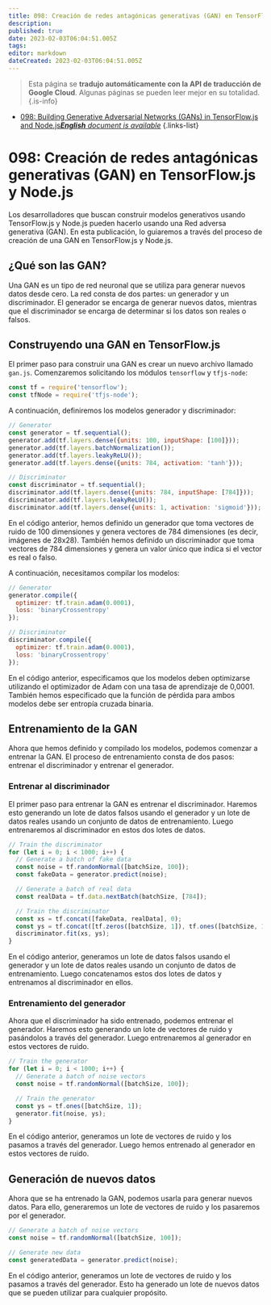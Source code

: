 ```yaml
---
title: 098: Creación de redes antagónicas generativas (GAN) en TensorFlow.js y Node.js
description: 
published: true
date: 2023-02-03T06:04:51.005Z
tags: 
editor: markdown
dateCreated: 2023-02-03T06:04:51.005Z
---
```


> Esta página se **tradujo automáticamente con la API de traducción de Google Cloud**.
Algunas páginas se pueden leer mejor en su totalidad.{.is-info}



- [098: Building Generative Adversarial Networks (GANs) in TensorFlow.js and Node.js***English** document is available*](/en/Knowledge-base/TensorFlow-js/Learning/098-building-generative-adversarial-networks-gans-in-tensorflow-js-and-node-js)
{.links-list}


# 098: Creación de redes antagónicas generativas (GAN) en TensorFlow.js y Node.js

Los desarrolladores que buscan construir modelos generativos usando TensorFlow.js y Node.js pueden hacerlo usando una Red adversa generativa (GAN). En esta publicación, lo guiaremos a través del proceso de creación de una GAN en TensorFlow.js y Node.js.

## ¿Qué son las GAN?

Una GAN es un tipo de red neuronal que se utiliza para generar nuevos datos desde cero. La red consta de dos partes: un generador y un discriminador. El generador se encarga de generar nuevos datos, mientras que el discriminador se encarga de determinar si los datos son reales o falsos.

## Construyendo una GAN en TensorFlow.js

El primer paso para construir una GAN es crear un nuevo archivo llamado `gan.js`. Comenzaremos solicitando los módulos `tensorflow` y `tfjs-node`:

```javascript
const tf = require('tensorflow');
const tfNode = require('tfjs-node');
```

A continuación, definiremos los modelos generador y discriminador:

```javascript
// Generator
const generator = tf.sequential();
generator.add(tf.layers.dense({units: 100, inputShape: [100]}));
generator.add(tf.layers.batchNormalization());
generator.add(tf.layers.leakyReLU());
generator.add(tf.layers.dense({units: 784, activation: 'tanh'}));

// Discriminator
const discriminator = tf.sequential();
discriminator.add(tf.layers.dense({units: 784, inputShape: [784]}));
discriminator.add(tf.layers.leakyReLU());
discriminator.add(tf.layers.dense({units: 1, activation: 'sigmoid'}));
```

En el código anterior, hemos definido un generador que toma vectores de ruido de 100 dimensiones y genera vectores de 784 dimensiones (es decir, imágenes de 28x28). También hemos definido un discriminador que toma vectores de 784 dimensiones y genera un valor único que indica si el vector es real o falso.

A continuación, necesitamos compilar los modelos:

```javascript
// Generator
generator.compile({
  optimizer: tf.train.adam(0.0001),
  loss: 'binaryCrossentropy'
});

// Discriminator
discriminator.compile({
  optimizer: tf.train.adam(0.0001),
  loss: 'binaryCrossentropy'
});
```

En el código anterior, especificamos que los modelos deben optimizarse utilizando el optimizador de Adam con una tasa de aprendizaje de 0,0001. También hemos especificado que la función de pérdida para ambos modelos debe ser entropía cruzada binaria.

## Entrenamiento de la GAN

Ahora que hemos definido y compilado los modelos, podemos comenzar a entrenar la GAN. El proceso de entrenamiento consta de dos pasos: entrenar el discriminador y entrenar el generador.

### Entrenar al discriminador

El primer paso para entrenar la GAN es entrenar el discriminador. Haremos esto generando un lote de datos falsos usando el generador y un lote de datos reales usando un conjunto de datos de entrenamiento. Luego entrenaremos al discriminador en estos dos lotes de datos.

```javascript
// Train the discriminator
for (let i = 0; i < 1000; i++) {
  // Generate a batch of fake data
  const noise = tf.randomNormal([batchSize, 100]);
  const fakeData = generator.predict(noise);

  // Generate a batch of real data
  const realData = tf.data.nextBatch(batchSize, [784]);

  // Train the discriminator
  const xs = tf.concat([fakeData, realData], 0);
  const ys = tf.concat([tf.zeros([batchSize, 1]), tf.ones([batchSize, 1])], 0);
  discriminator.fit(xs, ys);
}
```

En el código anterior, generamos un lote de datos falsos usando el generador y un lote de datos reales usando un conjunto de datos de entrenamiento. Luego concatenamos estos dos lotes de datos y entrenamos al discriminador en ellos.

### Entrenamiento del generador

Ahora que el discriminador ha sido entrenado, podemos entrenar el generador. Haremos esto generando un lote de vectores de ruido y pasándolos a través del generador. Luego entrenaremos al generador en estos vectores de ruido.

```javascript
// Train the generator
for (let i = 0; i < 1000; i++) {
  // Generate a batch of noise vectors
  const noise = tf.randomNormal([batchSize, 100]);

  // Train the generator
  const ys = tf.ones([batchSize, 1]);
  generator.fit(noise, ys);
}
```

En el código anterior, generamos un lote de vectores de ruido y los pasamos a través del generador. Luego hemos entrenado al generador en estos vectores de ruido.

## Generación de nuevos datos

Ahora que se ha entrenado la GAN, podemos usarla para generar nuevos datos. Para ello, generaremos un lote de vectores de ruido y los pasaremos por el generador.

```javascript
// Generate a batch of noise vectors
const noise = tf.randomNormal([batchSize, 100]);

// Generate new data
const generatedData = generator.predict(noise);
```

En el código anterior, generamos un lote de vectores de ruido y los pasamos a través del generador. Esto ha generado un lote de nuevos datos que se pueden utilizar para cualquier propósito.